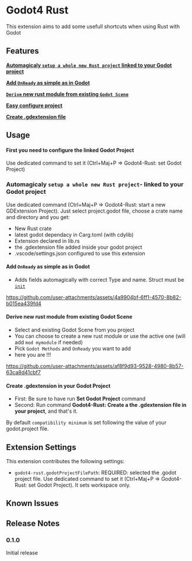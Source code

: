 # Godot4 Rust

This extension aims to add some usefull shortcuts when using Rust with Godot

## Features

[**Automagicaly `setup a whole new Rust project` linked to your Godot project**](#automagicaly-setup-a-whole-new-rust-project-linked-to-your-godot-project)

[**Add `OnReady` as simple as in Godot**](#add-onready-as-simple-as-in-godot)

[**`Derive` new rust module from existing `Godot Scene`**](#derive-new-rust-module-from-existing-godot-scene)

[**Easy configure project**](#first-you-need-to-configure-the-linked-godot-project)

[**Create .gdextension file**](#create-gdextension-in-your-godot-project)

## Usage

#### First you need to configure the linked Godot Project

Use dedicated command to set it (Ctrl+Maj+P => Godot4-Rust: set Godot Project)

### Automagicaly `setup a whole new Rust project`- linked to your Godot project

Use dedicated command (Ctrl+Maj+P => Godot4-Rust: start a new GDExtension Project). Just select project.godot file, choose a crate name and directory and you get:

- New Rust crate
- latest godot dependacy in Carg.toml (with cdylib)
- Extension declared in lib.rs
- the .gdextension file added inside your godot project
- .vscode/settings.json configured to use this extension

#### Add `OnReady` as simple as in Godot

- Adds fields automagically with correct Type and name. Struct must be [`init`](https://godot-rust.github.io/docs/gdext/master/godot/register/derive.GodotClass.html#construction)

https://github.com/user-attachments/assets/4a9904bf-6ff1-4570-8b82-b015ea439fd4

#### Derive new rust module from existing Godot Scene

- Select and existing Godot Scene from you project
- You can choose to create a new rust module or use the active one (will add `mod mymodule` if needed)
- Pick `Godot Methods` and `OnReady` you want to add
- here you are !!!

https://github.com/user-attachments/assets/af8f9d93-9528-4980-8b57-63ca8d41cbf7

#### Create .gdextension in your Godot Project

- First: Be sure to have run **Set Godot Project** command
- Second: Run command **Godot4-Rust: Create a the .gdextension file in your project**, and that's it.

By default `compatibility minimum` is set following the value of your godot.project file.

## Extension Settings

This extension contributes the following settings:

- `godot4-rust.godotProjectFilePath`: REQUIRED: selected the .godot project file. Use dedicated command to set it (Ctrl+Maj+P => Godot4-Rust: set Godot Project). It sets workspace only.

## Known Issues

## Release Notes

### 0.1.0

Initial release
